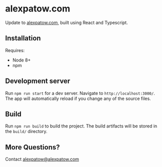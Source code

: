# alexpatow.com

Update to [alexpatow.com](alexpatow.com), built using React and Typescript.

## Installation

Requires:

- Node 8+
- npm

## Development server

Run `npm run start` for a dev server. Navigate to `http://localhost:3000/`. The app will automatically
reload if you change any of the source files.

## Build

Run `npm run build` to build the project. The build artifacts will be stored in the `build/` directory.

## More Questions?

Contact [alexpatow@alexpatow.com](mailto:alexpatow@alexpatow.com)
